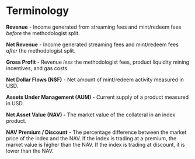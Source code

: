 # Terminology

**Revenue** - Income generated from streaming fees and mint/redeem fees _before_ the methodologist split.

**Net Revenue** - Income generated streaming fees and mint/redeem fees _after_ the methodologist split.

**Gross Profit** - Revenue _less_ the methodologist fees, product liquidity mining incentives, and gas costs.

**Net Dollar Flows \(N$F\)** - Net amount of mint/redeem activity measured in USD.

**Assets Under Management \(AUM\)** - Current supply of a product measured in USD.

**Net Asset Value \(NAV\) -** The market value of the collateral in an index product.

**NAV Premium / Discount**  - The percentage difference between the market price of the index and the NAV. If the index is trading at a premium, the market value is higher than the NAV. If the index is trading at discount, it is lower than the NAV.





